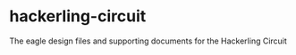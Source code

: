 hackerling-circuit
==================

The eagle design files and supporting documents for the Hackerling Circuit